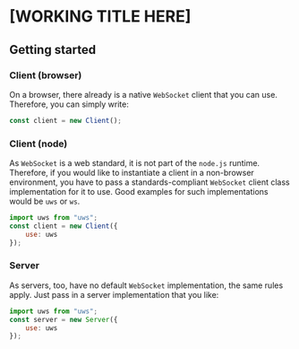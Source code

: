 # [WORKING TITLE HERE]

## Getting started

### Client (browser)
On a browser, there already is a native `WebSocket` client that you can use. Therefore, you can simply write:

```js
const client = new Client();
```

### Client (node)
As `WebSocket` is a web standard, it is not part of the `node.js` runtime. Therefore, if you would like to instantiate a client in a non-browser environment, you have to pass a standards-compliant `WebSocket` client class implementation for it to use. Good examples for such implementations would be `uws` or `ws`.

```js
import uws from "uws";
const client = new Client({
	use: uws
});
```

### Server
As servers, too, have no default `WebSocket` implementation, the same rules apply. Just pass in a server implementation that you like:

```js
import uws from "uws";
const server = new Server({
	use: uws
});